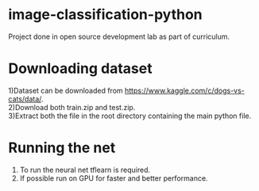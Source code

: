 # image-classification-python
Project done in open source development lab as part of curriculum.

# Downloading dataset
1)Dataset can be downloaded from https://www.kaggle.com/c/dogs-vs-cats/data/.                                               
2)Download both train.zip and test.zip.                                                                        
3)Extract both the file in the root directory containing the main python file.

# Running the net 
1) To run the neural net tflearn is required.
2) If possible run on GPU for faster and better performance.
